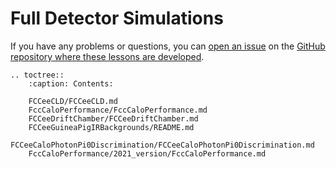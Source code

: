 # Full Detector Simulations


If you have any problems or questions, you can [open an issue][lessons-issues] on the [GitHub repository where these lessons are developed][lessons-repo].


[starterkit]: https://HEP-FCC.github.io/starterkit/
[lessons-issues]: https://github.com/HEP-FCC/starterkit-lessons/issues
[lessons-repo]: https://github.com/HEP-FCC/starterkit-lessons

```{eval-rst}
.. toctree::
    :caption: Contents:

    FCCeeCLD/FCCeeCLD.md
    FccCaloPerformance/FccCaloPerformance.md
    FCCeeDriftChamber/FCCeeDriftChamber.md
    FCCeeGuineaPigIRBackgrounds/README.md
    FCCeeCaloPhotonPi0Discrimination/FCCeeCaloPhotonPi0Discrimination.md
    FccCaloPerformance/2021_version/FccCaloPerformance.md
```
